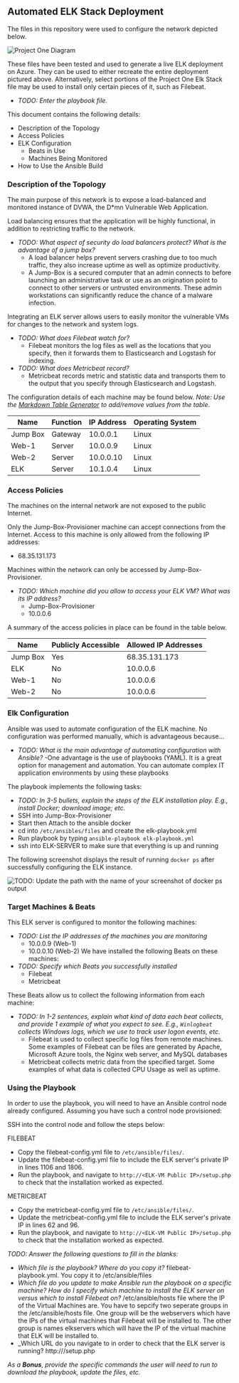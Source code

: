 ## Automated ELK Stack Deployment

The files in this repository were used to configure the network depicted below.

![Project One Diagram]()

These files have been tested and used to generate a live ELK deployment on Azure. They can be used to either recreate the entire deployment pictured above. Alternatively, select portions of the Project One Elk Stack file may be used to install only certain pieces of it, such as Filebeat.

  - _TODO: Enter the playbook file._

This document contains the following details:
- Description of the Topology
- Access Policies
- ELK Configuration
  - Beats in Use
  - Machines Being Monitored
- How to Use the Ansible Build


### Description of the Topology

The main purpose of this network is to expose a load-balanced and monitored instance of DVWA, the D*mn Vulnerable Web Application.

Load balancing ensures that the application will be highly functional, in addition to restricting traffic to the network.
- _TODO: What aspect of security do load balancers protect? What is the advantage of a jump box?_
  - A load balancer helps prevent servers crashing due to too much traffic, they also increase uptime as well as optimize productivity. 
  - A Jump-Box is a secured computer that an admin connects to before launching an administrative task or use as an origination point to connect to other servers or untrusted       environments. These admin workstations can significantly reduce the chance of a malware infection. 

Integrating an ELK server allows users to easily monitor the vulnerable VMs for changes to the network and system logs.
- _TODO: What does Filebeat watch for?_
  - Filebeat monitors the log files as well as the locations that you specify, then it forwards them to Elasticsearch and Logstash for indexing.
- _TODO: What does Metricbeat record?_
  - Metricbeat records metric and statistic data and transports them to the output that you specify through Elasticsearch and Logstash.

The configuration details of each machine may be found below.
_Note: Use the [Markdown Table Generator](http://www.tablesgenerator.com/markdown_tables) to add/remove values from the table_.

| Name     | Function | IP Address | Operating System |
|----------|----------|------------|------------------|
| Jump Box | Gateway  | 10.0.0.1   | Linux            |
| Web-1    | Server   | 10.0.0.9   | Linux            |
| Web-2    | Server   | 10.0.0.10  | Linux            |
| ELK      | Server   | 10.1.0.4   | Linux            |

### Access Policies

The machines on the internal network are not exposed to the public Internet. 

Only the Jump-Box-Provisioner machine can accept connections from the Internet. Access to this machine is only allowed from the following IP addresses:
- 68.35.131.173

Machines within the network can only be accessed by Jump-Box-Provisioner.
- _TODO: Which machine did you allow to access your ELK VM? What was its IP address?_
  - Jump-Box-Provisioner
  - 10.0.0.6

A summary of the access policies in place can be found in the table below.

| Name     | Publicly Accessible | Allowed IP Addresses |
|----------|---------------------|----------------------|
| Jump Box | Yes                 |   68.35.131.173      |
| ELK      | No                  |   10.0.0.6           |
| Web-1    | No                  |   10.0.0.6           |
| Web-2    | No                  |   10.0.0.6           |



### Elk Configuration

Ansible was used to automate configuration of the ELK machine. No configuration was performed manually, which is advantageous because...
- _TODO: What is the main advantage of automating configuration with Ansible?_ 
  -One advantage is the use of playbooks (YAML). It is a great option for management and automation. You can automate complex IT application environments by using these            playbooks

The playbook implements the following tasks:
- _TODO: In 3-5 bullets, explain the steps of the ELK installation play. E.g., install Docker; download image; etc._
- SSH into Jump-Box-Provisioner
- Start then Attach to the ansible docker
- cd into `/etc/ansibles/files` and create the elk-playbook.yml
- Run playbook by typing `ansible-playbook elk-playbook.yml` 
- ssh into ELK-SERVER to make sure that everything is up and running


The following screenshot displays the result of running `docker ps` after successfully configuring the ELK instance.

![TODO: Update the path with the name of your screenshot of docker ps output](Images/docker_ps_output.png)

### Target Machines & Beats
This ELK server is configured to monitor the following machines:
- _TODO: List the IP addresses of the machines you are monitoring_
  - 10.0.0.9 (Web-1)
  - 10.0.0.10 (Web-2)
We have installed the following Beats on these machines:
- _TODO: Specify which Beats you successfully installed_
  - Filebeat
  - Metricbeat

These Beats allow us to collect the following information from each machine:
- _TODO: In 1-2 sentences, explain what kind of data each beat collects, and provide 1 example of what you expect to see. E.g., `Winlogbeat` collects Windows logs, which we use to track user logon events, etc._
  - Filebeat is used to collect specific log files from remote machines. Some examples of Filebeat can be files are generated by       Apache, Microsoft Azure tools, the Nginx web server, and MySQL databases
  - Metricbeat collects metric data from the specified target. Some examples of what data is collected CPU Usage as well as           uptime.

### Using the Playbook
In order to use the playbook, you will need to have an Ansible control node already configured. Assuming you have such a control node provisioned: 

SSH into the control node and follow the steps below:

FILEBEAT

- Copy the filebeat-config.yml file to `/etc/ansible/files/`. 
- Update the filebeat-config.yml file to include the ELK server's private IP in lines 1106 and 1806.
- Run the playbook, and navigate to `http://<ELK-VM Public IP>/setup.php` to check that the installation worked as expected.

METRICBEAT

- Copy the metricbeat-config.yml file to `/etc/ansible/files/`.
- Update the metricbeat-config.yml file to include the ELK server's private IP in lines 62 and 96.
- Run the playbook, and navigate to `http://<ELK-VM Public IP>/setup.php` to check that the installation worked as expected.

_TODO: Answer the following questions to fill in the blanks:_
- _Which file is the playbook? Where do you copy it?_ filebeat-playbook.yml. You copy it to /etc/ansible/files
- _Which file do you update to make Ansible run the playbook on a specific machine? How do I specify which machine to install the ELK server on versus which to install Filebeat on?_ /etc/ansible/hosts file where the IP of the Virtual Machines are. You have to sepcify two seperate groups in the /etc/ansible/hosts file. One group will be the webservers which have the IPs of the virtual machines that Filebeat will be installed to. The other group is names elkservers which will have the IP of the virtual machine that ELK will be installed to. 
- _Which URL do you navigate to in order to check that the ELK server is running? http://<ELK-VM Public IP>/setup.php

_As a **Bonus**, provide the specific commands the user will need to run to download the playbook, update the files, etc._
